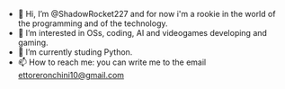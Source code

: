 - 👋 Hi, I’m @ShadowRocket227 and for now i'm a rookie in the world of the programming and of the technology.
- 👀 I’m interested in OSs, coding, AI and videogames developing and gaming.
- 🌱 I’m currently studing Python.
- 📫 How to reach me: you can write me to the email ettoreronchini10@gmail.com

<!---
ShadowRocket227/ShadowRocket227 is a ✨ special ✨ repository because its `README.md` (this file) appears on your GitHub profile.
You can click the Preview link to take a look at your changes.
--->

